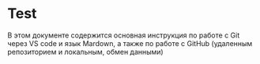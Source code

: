 # Test
В этом документе содержится основная инструкция по работе с Git через VS code и язык Mardown, а также по работе с GitHub (удаленным репозиторием и локальным, обмен данными)

